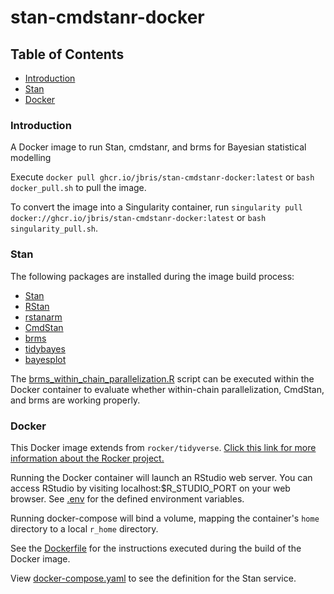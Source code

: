 # stan-cmdstanr-docker

## Table of Contents  

* [Introduction](#introduction) 
* [Stan](#stan) 
* [Docker](#docker) 

### Introduction

A Docker image to run Stan, cmdstanr, and brms for Bayesian statistical modelling

Execute `docker pull ghcr.io/jbris/stan-cmdstanr-docker:latest` or `bash docker_pull.sh` to pull the image.

To convert the image into a Singularity container, run `singularity pull docker://ghcr.io/jbris/stan-cmdstanr-docker:latest` or `bash singularity_pull.sh`.

### Stan

The following packages are installed during the image build process:

* [Stan](https://mc-stan.org/)
* [RStan](https://mc-stan.org/users/interfaces/rstan)
* [rstanarm](https://mc-stan.org/rstanarm/)
* [CmdStan](https://mc-stan.org/users/interfaces/cmdstan)
* [brms](https://paul-buerkner.github.io/brms/)
* [tidybayes](https://mjskay.github.io/tidybayes/)
* [bayesplot](https://mc-stan.org/bayesplot/)

The [brms_within_chain_parallelization.R](brms_within_chain_parallelization.R) script can be executed within the Docker container to evaluate whether within-chain parallelization, CmdStan, and brms are working properly.

### Docker

This Docker image extends from `rocker/tidyverse`. [Click this link for more information about the Rocker project.](https://rocker-project.org/images/)

Running the Docker container will launch an RStudio web server. You can access RStudio by visiting localhost:$R_STUDIO_PORT on your web browser. See [.env](.env) for the defined environment variables.

Running docker-compose will bind a volume, mapping the container's `home` directory to a local `r_home` directory.

See the [Dockerfile](Dockerfile) for the instructions executed during the build of the Docker image. 

View [docker-compose.yaml](docker-compose.yaml) to see the definition for the Stan service.

